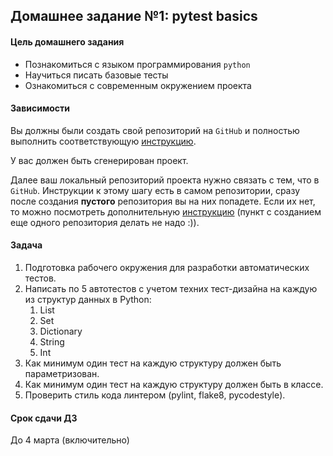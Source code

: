 ## Домашнее задание №1: pytest basics

#### Цель домашнего задания

  * Познакомиться с языком программирования `python`
  * Научиться писать базовые тесты
  * Ознакомиться с современным окружением проекта

#### Зависимости

  Вы должны были создать свой репозиторий на `GitHub` и полностью выполнить соответствующую [инструкцию](https://github.com/snicks92/qa-python/tree/master/homework_rules).

  У вас должен быть сгенерирован проект.

  Далее ваш локальный репозиторий проекта нужно связать с тем, что в `GitHub`. Инструкции к этому шагу есть в самом репозитории, сразу после создания **пустого** репозитория вы на них попадете. Если их нет, то можно посмотреть дополнительную [инструкцию](https://gist.github.com/mindplace/b4b094157d7a3be6afd2c96370d39fad) (пункт с созданием еще одного репозитория делать не надо :)).

#### Задача
    
  1. Подготовка рабочего окружения для разработки автоматических тестов.
  2. Написать по 5 автотестов с учетом техних тест-дизайна на каждую из структур данных в Python:
     1. List 
     2. Set
     3. Dictionary 
     4. String
     5. Int
  3. Как минимум один тест на каждую структуру должен быть параметризован.
  4. Как минимум один тест на каждую структуру должен быть в классе.
  5. Проверить стиль кода линтером (pylint, flake8, pycodestyle).
 
#### Срок сдачи ДЗ

  До 4 марта (включительно)